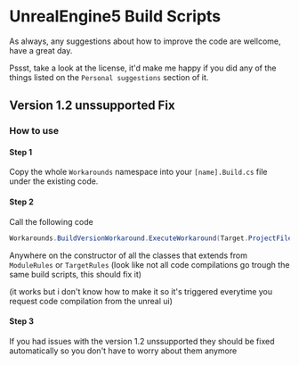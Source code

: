 # UnrealEngine5 Build Scripts

As always, any suggestions about how to improve the code are wellcome, have a great day.

Pssst, take a look at the license, it'd make me happy if you did any of the things listed on the ``Personal suggestions`` section of it.

## Version 1.2 unssupported Fix

### How to use

#### Step 1

Copy the whole ``Workarounds`` namespace into your ``[name].Build.cs`` file under the existing code.

#### Step 2

Call the following code

```cs
Workarounds.BuildVersionWorkaround.ExecuteWorkaround(Target.ProjectFile.ToNormalizedPath());
```

Anywhere on the constructor of all the classes that extends from ``ModuleRules`` or ``TargetRules`` (look like not all code compilations go trough the same build scripts, this should fix it)

(it works but i don't know how to make it so it's triggered everytime you request code compilation from the unreal ui)

#### Step 3 

If you had issues with the version 1.2 unssupported they should be fixed automatically so you don't have to worry about them anymore

